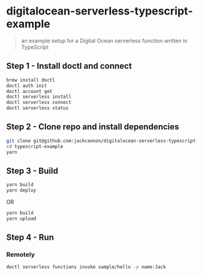 # digitalocean-serverless-typescript-example

> an example setup for a Digital Ocean serverless function written in TypeScript

## Step 1 - Install doctl and connect

```bash
brew install doctl
doctl auth init
doctl account get
doctl serverless install
doctl serverless connect
doctl serverless status
```

## Step 2 - Clone repo and install dependencies

```bash
git clone git@github.com:jackcannon/digitalocean-serverless-typescript-example.git typescript-example
cd typescript-example
yarn
```

## Step 3 - Build

```bash
yarn build
yarn deploy
```

OR

```bash
yarn build
yarn upload
```

## Step 4 - Run

### Remotely

```bash
doctl serverless functions invoke sample/hello -p name:Jack
```
